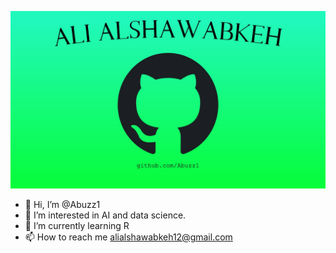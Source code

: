 ![Ali GitHub Banner](Ali.jpg)

- 👋 Hi, I’m @Abuzz1
- 👀 I’m interested in AI and data science.
- 🌱 I’m currently learning R
- 📫 How to reach me alialshawabkeh12@gmail.com

<!---
Abuzz1/Abuzz1 is a ✨ special ✨ repository because its `README.md` (this file) appears on your GitHub profile.
You can click the Preview link to take a look at your changes.
--->
